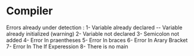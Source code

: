 Compiler
========
Errors already under detection :
1- Variable already declared
-- Variable already initialized (warning)
2- Variable not declared
3- Semicolon not added
4- Error In praentheses
5- Error In braces
6- Error In Arary Bracket
7- Error In The If Experession
8- There is no main
